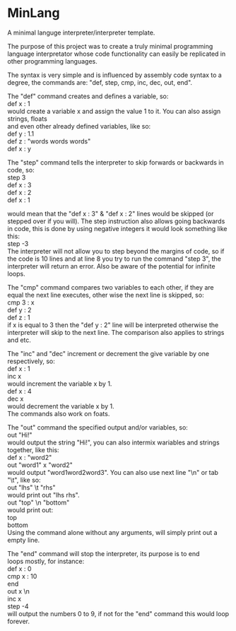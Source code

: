 # MinLang
A minimal languge interpreter/interpreter template.


The purpose of this project was to create a truly minimal programming language interpretator whose code
functionality can easily be replicated in other programming languages.


The syntax is very simple and is influenced by assembly code syntax to a degree, the commands are:
"def, step, cmp, inc, dec, out, end".


The "def" command creates and defines a variable, so:  
def x : 1  
would create a variable x and assign the value 1 to it. You can also assign strings, floats  
and even other already defined variables, like so:  
def y : 1.1  
def z : "words words words"  
def x : y


The "step" command tells the interpreter to skip forwards or backwards in code, so:  
step 3  
def x : 3  
def x : 2  
def x : 1

would mean that the "def x : 3" & "def x : 2" lines would be skipped (or stepped over if you will).
The step instruction also allows going backwards in code, this is done by using negative integers
it would look something like this:  
step -3  
The interpreter will not allow you to step beyond the margins of code, so if the code is 10 lines
and at line 8 you try to run the command "step 3", the interpreter will return an error. Also
be aware of the potential for infinite loops.


The "cmp" command compares two variables to each other, if they are equal the next line executes,
other wise the next line is skipped, so:  
cmp 3 : x  
def y : 2  
def z : 1  
if x is equal to 3 then the "def y : 2" line will be interpreted otherwise the interpreter will skip
to the next line. The comparison also applies to strings and etc.


The "inc" and "dec" increment or decrement the give variable by one respectively, so:  
def x : 1  
inc x  
would increment the variable x by 1.  
def x : 4  
dec x  
would decrement the variable x by 1.  
The commands also work on foats.


The "out" command the specified output and/or variables, so:  
out "Hi!"  
would output the string "Hi!", you can also intermix wariables and strings together, like this:  
def x : "word2"  
out "word1" x "word2"  
would output "word1word2word3". You can also use next line "\n" or tab "\t", like so:  
out "lhs" \t "rhs"  
would print out "lhs  rhs".  
out "top" \n "bottom"  
would print out:  
top  
bottom  
Using the command alone without any arguments, will simply print out a empty line.


The "end" command will stop the interpreter, its purpose is to end  
loops mostly, for instance:  
def x : 0  
cmp x : 10  
end  
out x \n  
inc x  
step -4  
will output the numbers 0 to 9, if not for the "end" command this would loop forever.
